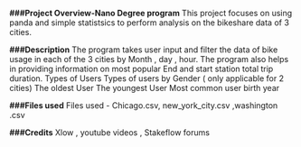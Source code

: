 **###Project Overview-Nano Degree program**
This project focuses on using panda and simple statistsics to perform analysis on the bikeshare data of 3 cities.


**###Description**
The program takes user input and filter the data of bike usage in each of the 3 cities by Month , day , hour. The program also helps in providing information on most popular End and start station total trip duration. Types of Users Types of users by Gender ( only applicable for 2 cities) The oldest User The youngest User Most common user birth year


**###Files used**
Files used - Chicago.csv, new_york_city.csv ,washington .csv


**###Credits**
Xlow , youtube videos , Stakeflow forums
